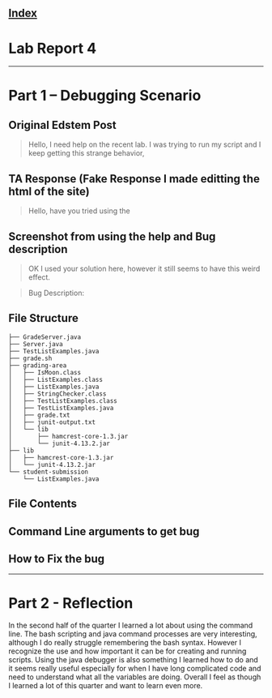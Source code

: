 [Index](https://zcashe.github.io/cse15l-lab-reports/index.html)
---
# Lab Report 4 
---
# Part 1 – Debugging Scenario

## Original Edstem Post 

> Hello, I need help on the recent lab. I was trying to run my script and I keep getting this strange behavior,


## TA Response (Fake Response I made editting the html of the site)

> Hello, have you tried using the 

## Screenshot from using the help and Bug description

> OK I used your solution here, however it still seems to have this weird effect.


> Bug Description:
> 

## File Structure
```
├── GradeServer.java
├── Server.java
├── TestListExamples.java
├── grade.sh
├── grading-area
│   ├── IsMoon.class
│   ├── ListExamples.class
│   ├── ListExamples.java
│   ├── StringChecker.class
│   ├── TestListExamples.class
│   ├── TestListExamples.java
│   ├── grade.txt
│   ├── junit-output.txt
│   └── lib
│       ├── hamcrest-core-1.3.jar
│       └── junit-4.13.2.jar
├── lib
│   ├── hamcrest-core-1.3.jar
│   └── junit-4.13.2.jar
└── student-submission
    └── ListExamples.java
```

## File Contents


## Command Line arguments to get bug


## How to Fix the bug



---
# Part 2 - Reflection

In the second half of the quarter I learned a lot about using the command line. The bash scripting and java command processes are very interesting, although
I do really struggle remembering the bash syntax. However I recognize the use and how important it can be for creating and running scripts. Using the java debugger is also something I learned how to do
and it seems really useful especially for when I have long complicated code and need to understand what all the variables are doing. 
Overall I feel as though I learned a lot of this quarter and want to learn even more.
